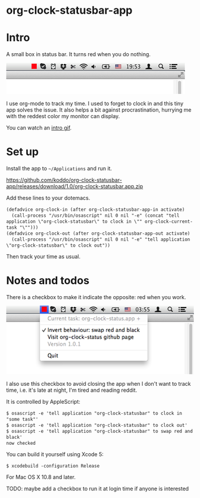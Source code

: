 org-clock-statusbar-app
======

# Intro

A small box in status bar. It turns red when you do nothing.

![](img/intro.png?raw=true)

I use org-mode to track my time. I used to forget to clock in and this tiny app solves the issue. It also helps a bit against procrastination, hurrying me with the reddest color my monitor can display.

You can watch an [intro gif](img/intro.gif?raw=true).


# Set up

Install the app to `~/Applications` and run it.

https://github.com/koddo/org-clock-statusbar-app/releases/download/1.0/org-clock-statusbar.app.zip

Add these lines to your dotemacs.

```emacs-lisp
(defadvice org-clock-in (after org-clock-statusbar-app-in activate)
  (call-process "/usr/bin/osascript" nil 0 nil "-e" (concat "tell application \"org-clock-statusbar\" to clock in \"" org-clock-current-task "\"")))
(defadvice org-clock-out (after org-clock-statusbar-app-out activate)
  (call-process "/usr/bin/osascript" nil 0 nil "-e" "tell application \"org-clock-statusbar\" to clock out"))
```

Then track your time as usual.


# Notes and todos

There is a checkbox to make it indicate the opposite: red when you work.

![](img/swap_red_and_black.png?raw=true)

I also use this checkbox to avoid closing the app when I don't want to track time, i.e. it's late at night, I'm tired and reading reddit.

It is controlled by AppleScript:

```
$ osascript -e 'tell application "org-clock-statusbar" to clock in "some task"'
$ osascript -e 'tell application "org-clock-statusbar" to clock out'
$ osascript -e 'tell application "org-clock-statusbar" to swap red and black'
now checked
```

You can build it yourself using Xcode 5:

```
$ xcodebuild -configuration Release
```

For Mac OS X 10.8 and later.

TODO: maybe add a checkbox to run it at login time if anyone is interested



